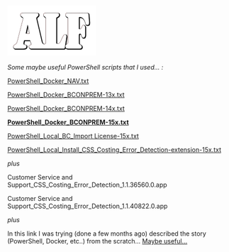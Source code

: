 ![](media/ALFlogo.png)

*Some maybe useful PowerShell scripts that I used... :*

[PowerShell_Docker_NAV.txt](https://github.com/finn777/ALF_Scripts/blob/master/PowerShell_Docker_NAV.txt)

[PowerShell_Docker_BCONPREM-13x.txt](https://github.com/finn777/ALF_Scripts/blob/master/PowerShell_Docker_BCONPREM-13x.txt)

[PowerShell_Docker_BCONPREM-14x.txt](https://github.com/finn777/ALF_Scripts/blob/master/PowerShell_Docker_BCONPREM-14x.txt)

[**PowerShell_Docker_BCONPREM-15x.txt**](https://github.com/finn777/ALF_Scripts/blob/master/PowerShell_Docker_BCONPREM-15x.txt)

[PowerShell_Local_BC_Import License-15x.txt](https://github.com/finn777/ALF_Scripts/blob/master/PowerShell_Local_BC_Import%20License-15x.txt)

[PowerShell_Local_Install_CSS_Costing_Error_Detection-extension-15x.txt](https://github.com/finn777/ALF_Scripts/blob/master/PowerShell_Local_Install_CSS_Costing_Error_Detection-extension-15x.txt)

*plus*

Customer Service and Support_CSS_Costing_Error_Detection_1.1.36560.0.app

Customer Service and Support_CSS_Costing_Error_Detection_1.1.40822.0.app

*plus*

In this link I was trying (done a few months ago) described the story (PowerShell, Docker, etc..) from the scratch…
[Maybe useful…](https://github.com/finn777/ALF_Report/blob/master/readme.md)


